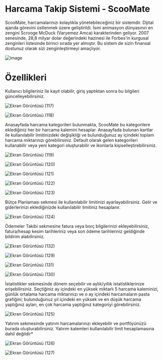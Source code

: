# Harcama Takip Sistemi - ScooMate

ScooMate, harcamalarınızı kolaylıkla yönetebileceğiniz bir sistemdir. Dijital ajanda görevini üstlenmek üzere geliştirildi. İsmi animasyon dünyasının en zengini Scrooge McDuck (Varyemez Amca) karakterinden geliyor. 2007 senesinde, 28,8 milyar dolar değerindeki hazinesi ile Forbes'in kurgusal zenginleri listesinde birinci sırada yer almıştır. Bu sistem de sizin finansal dostunuz olarak sizi zenginleştirmeyi amaçlıyor.

![image](https://github.com/user-attachments/assets/5b3da5db-64b8-4401-b163-d608c99d1de5)


# Özellikleri

Kullanıcı bilgileriniz ile kayıt olabilir, giriş yaptıktan sonra bu bilgileri güncelleyebilirsiniz.

![Ekran Görüntüsü (117)](https://github.com/user-attachments/assets/e4748d67-f271-4b29-bb67-a6ac51083999)

![Ekran Görüntüsü (118)](https://github.com/user-attachments/assets/1aea2ce8-c3fa-41db-91df-2980908a7b69)



   
Anasayfada harcama kategorileri bulunmakta, ScooMate bu kategorilere eklediğiniz her bir harcama kalemini hesaplar. Anasayfada bulunan kartlar ile kullanılabilir limitinizdeki değişikliği ve bulunduğunuz ay içindeki toplam harcama miktarınızı görebilirsiniz. Default olarak gelen kategorileri kullanabilir veya yeni kategori oluşturabilir ve ikonlarla kişiselleştirebilirsiniz.

![Ekran Görüntüsü (119)](https://github.com/user-attachments/assets/cb90a18c-fe3b-4d37-8c8f-3384162fccc7)

![Ekran Görüntüsü (120)](https://github.com/user-attachments/assets/67d63f85-6367-4d01-8533-e088cbecb555)

![Ekran Görüntüsü (121)](https://github.com/user-attachments/assets/b02d873b-7d7e-4894-a174-ae99ee311a72)

![Ekran Görüntüsü (122)](https://github.com/user-attachments/assets/f6ad532d-8b4e-4d7d-bc33-65b5631cc3e4)

![Ekran Görüntüsü (123)](https://github.com/user-attachments/assets/4100b464-2879-44ef-b565-1195948d2508)




Bütçe Planlaması sekmesi ile kullanılabilir limitinizi ayarlayabilirsiniz. Gelir ve giderlerinizi eklediğinizde kullanılabilir limitiniz hesaplanır.

![Ekran Görüntüsü (124)](https://github.com/user-attachments/assets/4250989b-8bf1-40e5-b06a-6d8bfff1892d)

Ödemeler Takibi sekmesine fatura veya borç bilgilerinizi ekleyebilirsiniz, fatura/hesap kesim tarihleriniz veya son ödeme tarihleriniz geldiğinde bildirim alabilirsiniz.

![Ekran Görüntüsü (132)](https://github.com/user-attachments/assets/85db2e58-07af-4c93-a588-2409eba8b960)

![Ekran Görüntüsü (129)](https://github.com/user-attachments/assets/9a2c5403-0660-4891-96d4-ca8d44ef8282)

![Ekran Görüntüsü (131)](https://github.com/user-attachments/assets/ec135642-94a8-4042-a7f3-187bee6e630c)

![Ekran Görüntüsü (130)](https://github.com/user-attachments/assets/f2c0884c-c480-42c7-b976-96ebd616f0c7)




İstatistikler sekmesinde dönem seçebilir ve aylık/yıllık istatistiklerinize erişebilirsiniz. Seçtiğiniz ay içindeki en yüksek miktarlı 5 harcama kaleminizi, günlük ortalama harcama miktarınızı ve o ay içindeki harcamaların pasta grafiğini; bulunduğunuz yıl içindeki en yüksek ve en düşük harcama yaptığınız ayları, en çok harcama yaptığınız kategoriyi görebilirsiniz.

![Ekran Görüntüsü (125)](https://github.com/user-attachments/assets/c95c9d86-f28f-42d2-80f1-4affe6fb2dd5)




Yatırım sekmesinde yatırım harcamalarınızı ekleyebilir ve portföyünüzü burada oluşturabilirsiniz. Yatırım kalemleri kullanılabilir limit hesaplamasına dahil değildir*

![Ekran Görüntüsü (126)](https://github.com/user-attachments/assets/4d1de2ec-1dd7-4547-853b-2481eb9a23cb)

![Ekran Görüntüsü (127)](https://github.com/user-attachments/assets/f4ea3b48-2f6d-4c7d-b85b-3b75810777e2)

